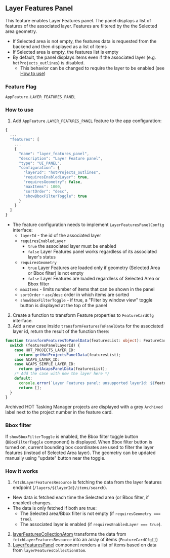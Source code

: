 ## Layer Features Panel

This feature enables Layer Features panel. The panel displays a list of features of the associated layer. Features are filtered by the the Selected area geometry.

- If Selected area is not empty, the features data is requested from the backend and then displayed as a list of items
- If Selected area is empty, the features list is empty
- By default, the panel displays items even if the associated layer (e.g. `hotProjects_outlines`) is disabled.
  - This behavior can be changed to require the layer to be enabled (see [How to use](#how-to-use))

### Feature Flag

`AppFeature.LAYER_FEATURES_PANEL`

### How to use

1. Add `AppFeature.LAYER_FEATURES_PANEL` feature to the app configuration:

```ts
{
  ...
  "features": [
    ...
    {
      "name": "layer_features_panel",
      "description": "Layer Feature panel",
      "type": "UI_PANEL",
      "configuration": {
        "layerId": "hotProjects_outlines",
        "requiresEnabledLayer": true,
        "requiresGeometry": false,
        "maxItems": 1000,
        "sortOrder": "desc",
        "showBboxFilterToggle": true
      }
    }
  ]
}
```

- The feature configuration needs to implement `LayerFeaturesPanelConfig` interface:
  - `layerId` - the id of the associated layer
  - `requiresEnabledLayer`
    - `true` the associated layer must be enabled
    - `false` Layer Features panel works regardless of its associated layer's status
  - `requiresGeometry`
    - `true` Layer Features are loaded only if geometry (Selected Area or Bbox filter) is not empty
    - `false` Layer Features are loaded regardless of Selected Area or Bbox filter
  - `maxItems` - limits number of items that can be shown in the panel
  - `sortOrder` - `asc`/`desc` order in which items are sorted
  - `showBboxFilterToggle` - if true, a "Filter by window view" toggle button is displayed at the top of the panel

2. Create a function to transform Feature properties to `FeatureCardCfg` interface.
3. Add a new case inside `transformFeaturesToPanelData` for the associated layer id, return the result of the function there:

```ts
function transformFeaturesToPanelData(featuresList: object): FeatureCardCfg[] {
  switch (featuresPanelLayerId) {
    case HOT_PROJECTS_LAYER_ID:
      return getHotProjectsPanelData(featuresList);
    case ACAPS_LAYER_ID:
    case ACAPS_SIMPLE_LAYER_ID:
      return getAcapsPanelData(featuresList);
    /* Add the case with new the layer here */
    default:
      console.error(`Layer Features panel: unsupported layerId: ${featuresPanelLayerId}`);
      return [];
  }
}
```

Archived HOT Tasking Manager projects are displayed with a grey `Archived` label next to the project number in the feature card.

### Bbox filter

If `showBboxFilterToggle` is enabled, the Bbox filter toggle button (`BBoxFilterToggle` component) is displayed.
When Bbox filter button is turned on, current bounding box coordinates are used to filter the layer features (instead of Selected Area layer). The geometry can be updated manually using "update" button near the toggle.

### How it works

1. `fetchLayerFeaturesResource` is fetching the data from the layer features endpoint (`/layers/${layerId}/items/search`).

- New data is fetched each time the Selected area (or Bbox filter, if enabled) changes.
- The data is only fetched if both are true:
  - The Selected area/Bbox filter is not empty (if `requiresGeometry === true`).
  - The associated layer is enabled (if `requiresEnabledLayer === true`).

2. [layerFeaturesCollectionAtom](./atoms/layerFeaturesCollectionAtom.ts) transforms the data from `fetchLayerFeaturesResource` into an array of items (`FeatureCardCfg[]`)
3. [LayerFeaturesPanel](./components/LayerFeaturesPanel/index.tsx) component renders a list of items based on data from `layerFeaturesCollectionAtom`.

